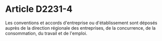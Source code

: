 # Article D2231-4

Les conventions et accords d'entreprise ou d'établissement sont déposés auprès de la direction régionale des entreprises, de la concurrence, de la consommation, du travail et de l'emploi.